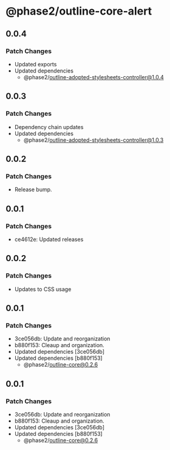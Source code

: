 # @phase2/outline-core-alert

## 0.0.4

### Patch Changes

- Updated exports
- Updated dependencies
  - @phase2/outline-adopted-stylesheets-controller@1.0.4

## 0.0.3

### Patch Changes

- Dependency chain updates
- Updated dependencies
  - @phase2/outline-adopted-stylesheets-controller@1.0.3

## 0.0.2

### Patch Changes

- Release bump.

## 0.0.1

### Patch Changes

- ce4612e: Updated releases

## 0.0.2

### Patch Changes

- Updates to CSS usage

## 0.0.1

### Patch Changes

- 3ce056db: Update and reorganization
- b880f153: Cleaup and organization.
- Updated dependencies [3ce056db]
- Updated dependencies [b880f153]
  - @phase2/outline-core@0.2.6

## 0.0.1

### Patch Changes

- 3ce056db: Update and reorganization
- b880f153: Cleaup and organization.
- Updated dependencies [3ce056db]
- Updated dependencies [b880f153]
  - @phase2/outline-core@0.2.6
